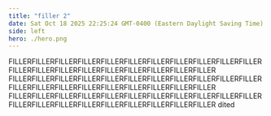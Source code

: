 ```yaml
---
title: "filler 2"
date: Sat Oct 18 2025 22:25:24 GMT-0400 (Eastern Daylight Saving Time)
side: left
hero: ./hero.png
---
```


FILLERFILLERFILLERFILLERFILLERFILLERFILLERFILLERFILLERFILLERFILLERFILLERFILLERFILLERFILLERFILLERFILLERFILLERFILLERFILLER
FILLERFILLERFILLERFILLERFILLERFILLERFILLERFILLERFILLERFILLERFILLERFILLERFILLERFILLERFILLERFILLERFILLERFILLERFILLERFILLER
FILLERFILLERFILLERFILLERFILLERFILLERFILLERFILLERFILLERFILLERFILLERFILLERFILLERFILLERFILLERFILLERFILLERFILLERFILLERFILLER
dited
